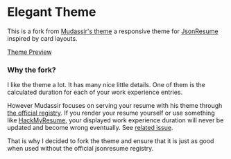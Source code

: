 # Elegant Theme

This is a fork from [Mudassir's theme](https://github.com/mudassir0909/jsonresume-theme-elegant)
a responsive theme for [JsonResume](https://jsonresume.org/) inspired by card layouts.

[Theme Preview](http://themes.jsonresume.org/elegant)

### Why the fork?
I like the theme a lot. It has many nice little details.
One of them is the calculated duration for each of your work experience entries.

However Mudassir focuses on serving your resume with his theme through 
[the official registry](http://registry.jsonresume.org/).
If you render your resume yourself or use something like [HackMyResume](http://please.hackmyresume.com),
your displayed work experience duration will never be updated and become wrong eventually.
See [related issue](https://github.com/mudassir0909/jsonresume-theme-elegant/issues/83).

That is why I decided to fork the theme and ensure that it is just as good when used
without the official jsonresume registry.